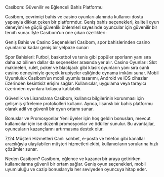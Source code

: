 Casibom: Güvenilir ve Eğlenceli Bahis Platformu

Casibom, çevrimiçi bahis ve casino oyunları alanında kullanıcı dostu yapısıyla dikkat çeken bir platformdur. Geniş bahis seçenekleri, kaliteli oyun deneyimi ve güçlü güvenlik önlemleri sayesinde oyuncular için güvenilir bir tercih sunar. İşte Casibom’un öne çıkan özellikleri:

Geniş Bahis ve Casino Seçenekleri
Casibom, spor bahislerinden casino oyunlarına kadar geniş bir yelpaze sunar:

Spor Bahisleri: Futbol, basketbol ve tenis gibi popüler sporların yanı sıra daha az bilinen dallar da seçenekler arasında yer alır.
Casino Oyunları: Slot makineleri, rulet, poker ve blackjack gibi klasik oyunların yanı sıra canlı casino deneyimiyle gerçek krupiyeler eşliğinde oynama imkânı sunar.
Mobil Uyumluluk
Casibom’un mobil uyumlu tasarımı, Android ve iOS cihazlar üzerinden kesintisiz erişim sağlar. Kullanıcılar, uygulama veya tarayıcı üzerinden oyunlara kolayca katılabilir.

Güvenlik ve Lisanslama
Casibom, kullanıcı bilgilerinin korunması için gelişmiş şifreleme protokolleri kullanır. Ayrıca, lisanslı bir bahis platformu olarak adil ve güvenli bir oyun ortamı sunar.

Bonuslar ve Promosyonlar
Yeni üyeler için hoş geldin bonusları, mevcut kullanıcılar için ise düzenli promosyonlar ve ödüller sunulur. Bu avantajlar, oyuncuların kazançlarını artırmasına destek olur.

7/24 Müşteri Hizmetleri
Canlı sohbet, e-posta ve telefon gibi kanallar aracılığıyla ulaşılabilen müşteri hizmetleri ekibi, kullanıcıların sorularına hızlı çözümler sunar.

Neden Casibom?
Casibom, eğlence ve kazancı bir araya getirirken kullanıcılarına güvenli bir ortam sağlar. Geniş oyun seçenekleri, mobil uyumluluğu ve cazip bonuslarıyla her seviyeden oyuncuya hitap eder.

